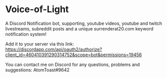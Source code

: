 # Voice-of-Light
A Discord Notification bot, supporting, youtube videos, youtube and twitch livestreams, subreddit posts and a unique surrenderat20.com keyword notification system!

Add it to your server via this link: https://discordapp.com/api/oauth2/authorize?client_id=460410391290314752&scope=bot&permissions=19456

You can contact me on Discord for any questions, problems and suggestions: AtomToast#9642
